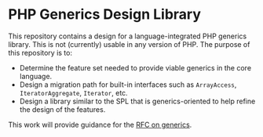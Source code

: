 # PHP Generics Design Library
This repository contains a design for a language-integrated PHP generics library. This is not (currently) usable in any version of PHP. The purpose of this repository is to:

  - Determine the feature set needed to provide viable generics in the core language.
  - Design a migration path for built-in interfaces such as `ArrayAccess`, `IteratorAggregate`, `Iterator`, etc.
  - Design a library similar to the SPL that is generics-oriented to help refine the design of the features.

This work will provide guidance for the [RFC on generics](https://wiki.php.net/rfc/generics).
 
